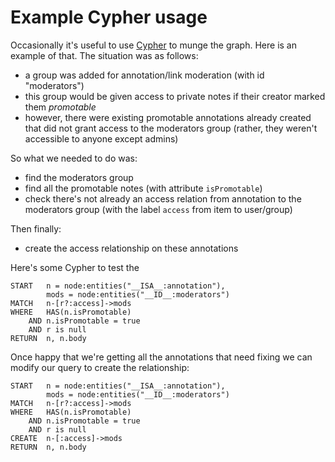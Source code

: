 Example Cypher usage
====================

Occasionally it's useful to use [Cypher](http://neo4j.com/docs/1.9.9/cypher-query-lang.html) to munge the graph.
Here is an example of that. The situation was as follows:

 - a group was added for annotation/link moderation (with id "moderators")
 - this group would be given access to private notes if their creator marked them *promotable*
 - however, there were existing promotable annotations already created that did not grant access to the moderators group
   (rather, they weren't accessible to anyone except admins)

So what we needed to do was:

 - find the moderators group
 - find all the promotable notes (with attribute `isPromotable`)
 - check there's not already an access relation from annotation to the moderators group (with the
   label `access` from item to user/group)

Then finally:

 - create the access relationship on these annotations

Here's some Cypher to test the

```
START   n = node:entities("__ISA__:annotation"),
        mods = node:entities("__ID__:moderators")
MATCH   n-[r?:access]->mods
WHERE   HAS(n.isPromotable)
    AND n.isPromotable = true
    AND r is null
RETURN  n, n.body
```

Once happy that we're getting all the annotations that need fixing we can modify our query
to create the relationship:

```
START   n = node:entities("__ISA__:annotation"),
        mods = node:entities("__ID__:moderators")
MATCH   n-[r?:access]->mods
WHERE   HAS(n.isPromotable)
    AND n.isPromotable = true
    AND r is null
CREATE  n-[:access]->mods
RETURN  n, n.body
```


